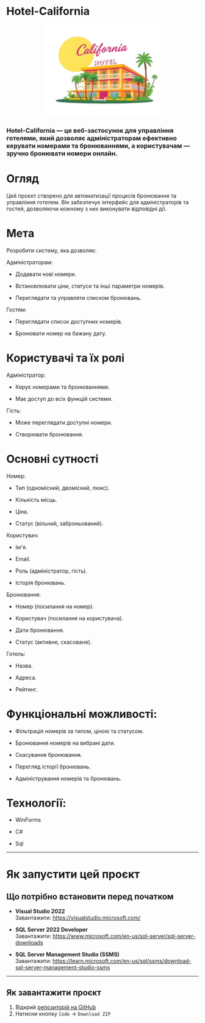 # Hotel-California
<p align="center">
  <img src="HotelCalifornia/assets/photo_2025-03-15_13-57-30__1___3_-removebg-preview.png" alt="HotelCalifornia Interface" width="300"/>
</p>

### Hotel-California — це веб-застосунок для управління готелями, який дозволяє адміністраторам ефективно керувати номерами та бронюваннями, а користувачам — зручно бронювати номери онлайн.

#  Огляд
Цей проєкт створено для автоматизації процесів бронювання та управління готелем. Він забезпечує інтерфейс для адміністраторів та гостей, дозволяючи кожному з них виконувати відповідні дії.

#  Мета
Розробити систему, яка дозволяє:

Адміністраторам:

- Додавати нові номери.

- Встановлювати ціни, статуси та інші параметри номерів.

- Переглядати та управляти списком бронювань.

Гостям:

- Переглядати список доступних номерів.

- Бронювати номер на бажану дату.

#  Користувачі та їх ролі
Адміністратор:

- Керує номерами та бронюваннями.

- Має доступ до всіх функцій системи.

Гість:

- Може переглядати доступні номери.

- Створювати бронювання.

#  Основні сутності
Номер:

- Тип (одномісний, двомісний, люкс).

- Кількість місць.

- Ціна.

- Статус (вільний, заброньований).

Користувач:

- Ім'я.

- Email.

- Роль (адміністратор, гість).

- Історія бронювань.

Бронювання:

- Номер (посилання на номер).

- Користувач (посилання на користувача).

- Дати бронювання.

- Статус (активне, скасоване).

Готель:

- Назва.

- Адреса.

- Рейтинг.

#  Функціональні можливості:

- Фільтрація номерів за типом, ціною та статусом.

- Бронювання номерів на вибрані дати.

- Скасування бронювання.

- Перегляд історії бронювань.

- Адміністрування номерів та бронювань.

#  Технології:

- WinForms

- C#

- Sql
---

#  Як запустити цей проєкт 

## Що потрібно встановити перед початком

- **Visual Studio 2022**  
  Завантажити: https://visualstudio.microsoft.com/

- **SQL Server 2022 Developer**  
  Завантажити: https://www.microsoft.com/en-us/sql-server/sql-server-downloads

- **SQL Server Management Studio (SSMS)**  
  Завантажити: https://learn.microsoft.com/en-us/sql/ssms/download-sql-server-management-studio-ssms
---

## Як завантажити проєкт

1. Відкрий [репозиторій на GitHub](https://github.com/ArteeCool/Hotel-California)
2. Натисни кнопку `Code` → `Download ZIP`
